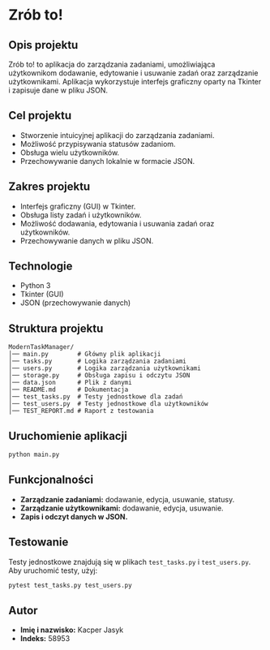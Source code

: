 # Zrób to!

## Opis projektu
Zrób to! to aplikacja do zarządzania zadaniami, umożliwiająca użytkownikom dodawanie, edytowanie i usuwanie zadań oraz zarządzanie użytkownikami. Aplikacja wykorzystuje interfejs graficzny oparty na Tkinter i zapisuje dane w pliku JSON.

## Cel projektu
- Stworzenie intuicyjnej aplikacji do zarządzania zadaniami.
- Możliwość przypisywania statusów zadaniom.
- Obsługa wielu użytkowników.
- Przechowywanie danych lokalnie w formacie JSON.

## Zakres projektu
- Interfejs graficzny (GUI) w Tkinter.
- Obsługa listy zadań i użytkowników.
- Możliwość dodawania, edytowania i usuwania zadań oraz użytkowników.
- Przechowywanie danych w pliku JSON.

## Technologie
- Python 3
- Tkinter (GUI)
- JSON (przechowywanie danych)

## Struktura projektu
```
ModernTaskManager/
│── main.py        # Główny plik aplikacji
│── tasks.py       # Logika zarządzania zadaniami
│── users.py       # Logika zarządzania użytkownikami
│── storage.py     # Obsługa zapisu i odczytu JSON
│── data.json      # Plik z danymi
│── README.md      # Dokumentacja
│── test_tasks.py  # Testy jednostkowe dla zadań
│── test_users.py  # Testy jednostkowe dla użytkowników
│── TEST_REPORT.md # Raport z testowania
```

## Uruchomienie aplikacji
   ```bash
   python main.py
   ```

## Funkcjonalności
- **Zarządzanie zadaniami:** dodawanie, edycja, usuwanie, statusy.
- **Zarządzanie użytkownikami:** dodawanie, edycja, usuwanie.
- **Zapis i odczyt danych w JSON.**

## Testowanie
Testy jednostkowe znajdują się w plikach `test_tasks.py` i `test_users.py`.
Aby uruchomić testy, użyj:
```bash
pytest test_tasks.py test_users.py
```

## Autor
- **Imię i nazwisko:** Kacper Jasyk
- **Indeks:** 58953

